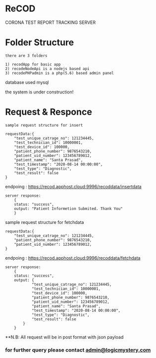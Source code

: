 # ReCOD

CORONA TEST REPORT TRACKING SERVER

# Folder Structure

    there are 3 folders

    1) recodApp for basic app
    2) recodeNodeApi is a nodejs based api
    3) recodePHPadmin is a php(5.6) based admin panel

database used mysql

the system is under construction!

# Request & Responce

    sample request structure for insert

    requestData:{
        "test_unique_catrage_no": 121234445,
        "test_technician_id": 10000001,
        "test_device_id": 100000,
        "patient_phone_number": 9876543210,
        "patient_uid_number": 123456789012,
        "patient_name": "Santa Prasad",
        "test_timestamp": "2020-08-14 00:00:00",
        "test_type": "Diagnostic",
        "test_result": false
    }
endpoing : https://recod.apphost.cloud:9996/recoddata/insertdata

    server response: 
        {
        status: "success",
        output: "Patient Informetion Submited. Thank You"
        }

  sample request structure for fetchdata

    requestData:{
        "test_unique_catrage_no": 121234445,
        "patient_phone_number": 9876543210,
        "patient_uid_number": 123456789012,
    }
endpoing : https://recod.apphost.cloud:9996/recoddata/fetchdata

    server response: 
        {
        status: "success",
        output: {
                "test_unique_catrage_no": 121234445,
                "test_technician_id": 10000001,
                "test_device_id": 100000,
                "patient_phone_number": 9876543210,
                "patient_uid_number": 123456789012,
                "patient_name": "Santa Prasad",
                "test_timestamp": "2020-08-14 00:00:00",
                "test_type": "Diagnostic",
                "test_result": false
            }
        }
**N.B: All request will be in post format with json payload
### for further query please contact admin@logicmystery.com


